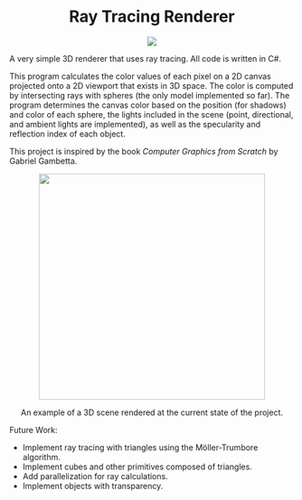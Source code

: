 ﻿<div align="center">
    <h1>Ray Tracing Renderer</h1>
</div>

<p align="center">
    <img src="https://forthebadge.com/images/badges/made-with-c-sharp.svg"></a>
</p>

A very simple 3D renderer that uses ray tracing. All code is written in C#.

This program calculates the color values of each pixel on a 2D canvas projected onto a 2D viewport that exists in 3D space. The color is computed by intersecting rays with spheres (the only model implemented so far). The program determines the canvas color based on the position (for shadows) and color of each sphere, the lights included in the scene (point, directional, and ambient lights are implemented), as well as the specularity and reflection index of each object.

This project is inspired by the book *Computer Graphics from Scratch* by Gabriel Gambetta.

<p align="center">
    <img src="https://i.imgur.com/SIJRrYn.png" width=400>
</p>
<p align="center">An example of a 3D scene rendered at the current state of the project.</p>

Future Work:

* Implement ray tracing with triangles using the Möller-Trumbore algorithm.
* Implement cubes and other primitives composed of triangles.
* Add parallelization for ray calculations.
* Implement objects with transparency.